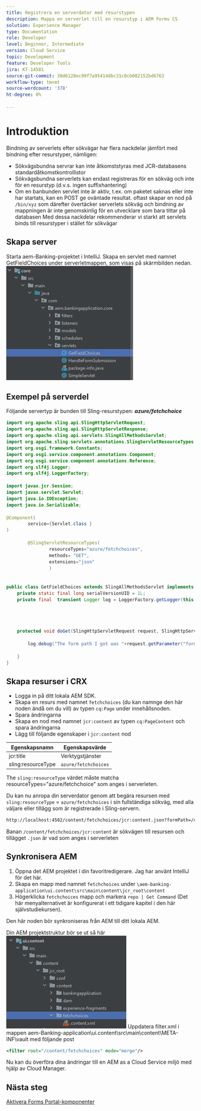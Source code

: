```yaml
---
title: Registrera en serverdator med resurstypen
description: Mappa en serverlet till en resurstyp i AEM Forms CS
solution: Experience Manager
type: Documentation
role: Developer
level: Beginner, Intermediate
version: Cloud Service
topic: Development
feature: Developer Tools
jira: KT-14581
source-git-commit: 30d6120ec99f7a95414dbc31c0cb002152bd6763
workflow-type: tm+mt
source-wordcount: '378'
ht-degree: 0%

---
```


# Introduktion

Bindning av serverlets efter sökvägar har flera nackdelar jämfört med bindning efter resurstyper, nämligen:

* Sökvägsbundna servrar kan inte åtkomststyras med JCR-databasens standardåtkomstkontrollistor
* Sökvägsbundna serverlets kan endast registreras för en sökväg och inte för en resurstyp (d.v.s. ingen suffixhantering)
* Om en banbunden servlet inte är aktiv, t.ex. om paketet saknas eller inte har startats, kan en POST ge oväntade resultat. oftast skapar en nod på `/bin/xyz` som därefter övertäcker serverlets sökväg och bindning av mappningen är inte genomskinlig för en utvecklare som bara tittar på databasen Med dessa nackdelar rekommenderar vi starkt att servlets binds till resurstyper i stället för sökvägar

## Skapa server

Starta aem-Banking-projektet i IntelliJ. Skapa en servlet med namnet GetFieldChoices under serverletmappen, som visas på skärmbilden nedan.
![alternativ](assets/fetchchoices.png)

## Exempel på serverdel

Följande servertyp är bunden till Sling-resurstypen: _**azure/fetchchoice**_



```java
import org.apache.sling.api.SlingHttpServletRequest;
import org.apache.sling.api.SlingHttpServletResponse;
import org.apache.sling.api.servlets.SlingAllMethodsServlet;
import org.apache.sling.servlets.annotations.SlingServletResourceTypes;
import org.osgi.framework.Constants;
import org.osgi.service.component.annotations.Component;
import org.osgi.service.component.annotations.Reference;
import org.slf4j.Logger;
import org.slf4j.LoggerFactory;

import javax.jcr.Session;
import javax.servlet.Servlet;
import java.io.IOException;
import java.io.Serializable;

@Component(
        service={Servlet.class }
)

        @SlingServletResourceTypes(
                resourceTypes="azure/fetchchoices",
                methods= "GET",
                extensions="json"
                )


public class GetFieldChoices extends SlingAllMethodsServlet implements Serializable {
    private static final long serialVersionUID = 1L;
    private final  transient Logger log = LoggerFactory.getLogger(this.getClass());


   

    protected void doGet(SlingHttpServletRequest request, SlingHttpServletResponse response) {

        log.debug("The form path I got was "+request.getParameter("formPath"));

    }
}
```

## Skapa resurser i CRX

* Logga in på ditt lokala AEM SDK.
* Skapa en resurs med namnet `fetchchoices` (du kan namnge den här noden ändå om du vill) av typen `cq:Page` under innehållsnoden.
* Spara ändringarna
* Skapa en nod med namnet `jcr:content` av typen `cq:PageContent` och spara ändringarna
* Lägg till följande egenskaper i `jcr:content` nod

| Egenskapsnamn | Egenskapsvärde |
|--------------------|--------------------|
| jcr:title | Verktygstjänster |
| sling:resourceType | `azure/fetchchoices` |


The `sling:resourceType` värdet måste matcha resourceTypes=&quot;azure/fetchchoice&quot; som anges i serverleten.

Du kan nu anropa din serverdator genom att begära resursen med `sling:resourceType` = `azure/fetchchoices` i sin fullständiga sökväg, med alla väljare eller tillägg som är registrerade i Sling-servern.

```html
http://localhost:4502/content/fetchchoices/jcr:content.json?formPath=/content/forms/af/forrahul/jcr:content/guideContainer
```

Banan `/content/fetchchoices/jcr:content` är sökvägen till resursen och tillägget `.json` är vad som anges i serverleten

## Synkronisera AEM

1. Öppna det AEM projektet i din favoritredigerare. Jag har använt IntelliJ för det här.
1. Skapa en mapp med namnet `fetchchoices` under `\aem-banking-application\ui.content\src\main\content\jcr_root\content`
1. Högerklicka `fetchchoices` mapp och markera `repo | Get Command` (Det här menyalternativet är konfigurerat i ett tidigare kapitel i den här självstudiekursen).

Den här noden bör synkroniseras från AEM till ditt lokala AEM.

Din AEM projektstruktur bör se ut så här
![resource-resolver](assets/mapping-servlet-resource.png)
Uppdatera filter.xml i mappen aem-Banking-application\ui.content\src\main\content\META-INF\vault med följande post

```xml
<filter root="/content/fetchchoices" mode="merge"/>
```

Nu kan du överföra dina ändringar till en AEM as a Cloud Service miljö med hjälp av Cloud Manager.

## Nästa steg

[Aktivera Forms Portal-komponenter](./forms-portal-components.md)



